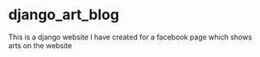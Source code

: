# django_art_blog
This is a django website I have created for a facebook page which shows arts on the website

